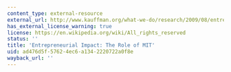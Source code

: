 ```yaml
---
content_type: external-resource
external_url: http://www.kauffman.org/what-we-do/research/2009/08/entrepreneurial-impact-the-role-of-mit
has_external_license_warning: true
license: https://en.wikipedia.org/wiki/All_rights_reserved
status: ''
title: 'Entrepreneurial Impact: The Role of MIT'
uid: ad476d5f-5762-4ec6-a134-2220722a0f8e
wayback_url: ''
---
```

